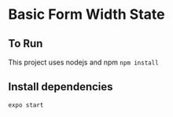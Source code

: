 # Basic Form Width State

## To Run
This project uses nodejs and npm
```npm install```

## Install dependencies
```expo start```